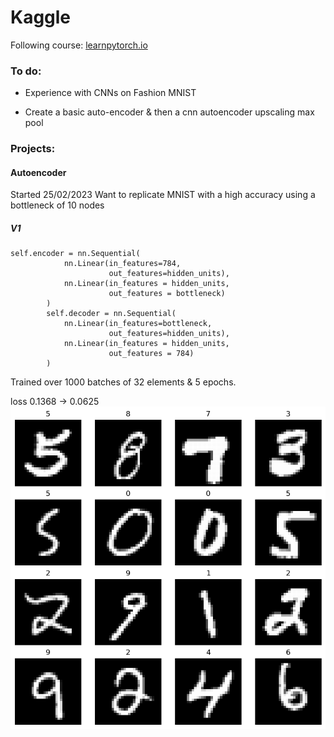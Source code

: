 # Kaggle

Following course: [learnpytorch.io](https://www.learnpytorch.io/)

### To do:

- Experience with CNNs on Fashion MNIST

- Create a basic auto-encoder & then a cnn autoencoder upscaling max pool

### Projects:

#### Autoencoder
Started 25/02/2023
Want to replicate MNIST with a high accuracy using a bottleneck of 10 nodes

##### V1
```
self.encoder = nn.Sequential(
            nn.Linear(in_features=784,
                      out_features=hidden_units),
            nn.Linear(in_features = hidden_units,
                      out_features = bottleneck)
        )
        self.decoder = nn.Sequential(
            nn.Linear(in_features=bottleneck,
                      out_features=hidden_units),
            nn.Linear(in_features = hidden_units,
                      out_features = 784)
        )
```
Trained over 1000 batches of 32 elements & 5 epochs.

loss 0.1368 -> 0.0625
![V1](/Images/autoencoderV1.png)
